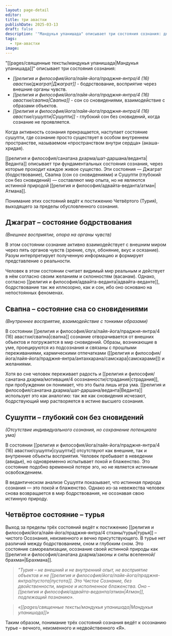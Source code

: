 ```yaml
---
layout: page-detail
editor: 
title: три авастхи
publishDate: 2025-03-13
draft: false
description: '"Мандукья упанишада" описывает три состояния сознания: джаграт - бодрствование, восприятие через внешние органы чувств,  свапна - сон со сновидениями, взаимодействие с образами объектов, сушупти - глубокий сон без сновидений, когда сознание не проявляется.'
tags:
  - три-авастхи
image:
---
```

"[[pages/священные тексты/мандукья упанишада|Мандукья упанишада]]" описывает три состояния сознания:

- *[[религия и философия/йога/лайя-йога/праджня-янтра/4 (16) авастхи/джаграт|Джаграт]]* - бодрствование, восприятие через внешние органы чувств.
- *[[религия и философия/йога/лайя-йога/праджня-янтра/4 (16) авастхи/свапна|Свапна]]* - сон со сновидениями, взаимодействие с образами объектов.
- *[[религия и философия/йога/лайя-йога/праджня-янтра/4 (16) авастхи/сушупти|Сушупти]]* - глубокий сон без сновидений, когда сознание не проявляется.

Когда активность сознания прекращается, наступает состояние сушупти, где сознание просто существует в особом внутреннем пространстве, называемом «пространством внутри сердца» (акаша-хридая).

[[религия и философия/санатана дхарма/шат-даршана/веданта|Веданта]] описывает три фундаментальных состояния сознания, через которые проходит каждое живое существо. Эти состояния — Джаграт (бодрствование), Свапна (сон со сновидениями) и Сушупти (глубокий сон без сновидений) — составляют мир опыта, но не являются истинной природой [[религия и философия/адвайта-веданта/атман|Атмана]]. 

Понимание этих состояний ведёт к постижению Четвёртого (Турия), выходящего за пределы обусловленного сознания.

## Джаграт – состояние бодрствования
*(Внешнее восприятие, опора на органы чувств)*

В этом состоянии сознание активно взаимодействует с внешним миром через пять органов чувств (зрение, слух, обоняние, вкус и осязание). Разум интерпретирует полученную информацию и формирует представление о реальности.

Человек в этом состоянии считает видимый мир реальным и действует в нём согласно своим желаниям и склонностям (васанам). Однако, согласно [[религия и философия/адвайта-веданта|адвайта-веданте]], бодрствование так же иллюзорно, как и сон, ибо оно основано на непостоянных феноменах.
## Свапна – состояние сна со сновидениями
*(Внутреннее восприятие, взаимодействие с тонкими образами)*

В состоянии [[религия и философия/йога/лайя-йога/праджня-янтра/4 (16) авастхи/свапна|свапна]] сознание отворачивается от внешних объектов и погружается в мир сновидений. Образы, возникающие в уме, проецируются из подсознания и связаны с прошлыми переживаниями, кармическими отпечатками ([[религия и философия/йога/лайя-йога/праджня-янтра/антахкарана/самскара|самскарами]]) и желаниями.

Хотя во сне человек переживает радость и [[религия и философия/санатана дхарма/мотивация/4 осознанности/страдания|страдания]], при пробуждении он понимает, что это была лишь игра ума. [[религия и философия/санатана дхарма/шат-даршана/веданта|Веданта]] использует это как аналогию: так же как сновидения исчезают, бодрствующий мир растворяется в истине высшего сознания.
## Сушупти – глубокий сон без сновидений
*(Отсутствие индивидуального сознания, но сохранение потенциала ума)*

В состоянии [[религия и философия/йога/лайя-йога/праджня-янтра/4 (16) авастхи/сушупти|сушупти]] отсутствуют как внешние, так и внутренние объекты восприятия. Человек пребывает в неведении (авидье), но одновременно испытывает покой и блаженство. Это состояние подобно временной потере эго, но не является истинным освобождением.

В ведантическом анализе Сушупти показывает, что истинная природа сознания — это покой и блаженство. Однако из-за невежества человек снова возвращается в мир бодрствования, не осознавая свою истинную природу.

## Четвёртое состояние – турья
Выход за пределы трёх состояний ведёт к постижению [[религия и философия/йога/лайя-йога/праджня-янтра/4 стханы/турья|турья]] – чистого Осознания, неизменного и вечно присутствующего. В турье нет различий между бодрствованием, сном и глубоким сном. Это состояние самореализации, осознание своей истинной природы как [[религия и философия/санатана дхарма/законы и силы вселенной/брахман|Брахмана]].
  
>*"Турия – не внешний и не внутренний опыт, не восприятие объектов и не [[религия и философия/йога/лайя-йога/праджня-янтра/пустота|пустота]]. Это Чистое Сознание, без двойственности, мирное и исполненное блаженства. Оно – [[религия и философия/адвайта-веданта/атман|Атман]], подлежащий познанию».*

>*«[[pages/священные тексты/мандукья упанишада|Мандукья упанишада]]»*

Таким образом, понимание трёх состояний сознания ведёт к осознанию турье – вечного, неизменного и недвойственного «Я».